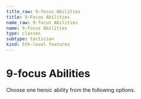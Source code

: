 ```yaml
---
title_raw: 9-focus Abilities
title: 9-Focus Abilities
name_raw: 9-focus Abilities
name: 9-Focus Abilities
type: classes
subtype: tactician
kind: 5th-level features
---
```


# 9-focus Abilities

Choose one heroic ability from the following options.
